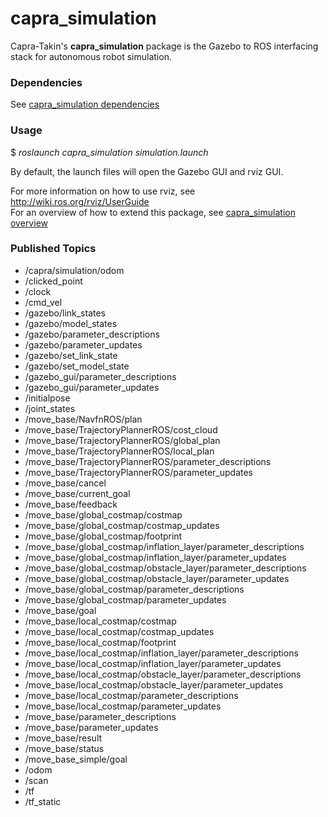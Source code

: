 # capra_simulation

Capra-Takin's **capra_simulation** package is the Gazebo to ROS interfacing
stack for autonomous robot simulation.

### Dependencies

See [capra_simulation dependencies](doc/dependencies.md)

### Usage

$ *roslaunch capra_simulation simulation.launch*

By default, the launch files will open the Gazebo GUI and rviz GUI.

For more information on how to use rviz, see http://wiki.ros.org/rviz/UserGuide<br />
For an overview of how to extend this package, see [capra_simulation overview](doc/overview.md)

### Published Topics

- /capra/simulation/odom
- /clicked_point
- /clock
- /cmd_vel
- /gazebo/link_states
- /gazebo/model_states
- /gazebo/parameter_descriptions
- /gazebo/parameter_updates
- /gazebo/set_link_state
- /gazebo/set_model_state
- /gazebo_gui/parameter_descriptions
- /gazebo_gui/parameter_updates
- /initialpose
- /joint_states
- /move_base/NavfnROS/plan
- /move_base/TrajectoryPlannerROS/cost_cloud
- /move_base/TrajectoryPlannerROS/global_plan
- /move_base/TrajectoryPlannerROS/local_plan
- /move_base/TrajectoryPlannerROS/parameter_descriptions
- /move_base/TrajectoryPlannerROS/parameter_updates
- /move_base/cancel
- /move_base/current_goal
- /move_base/feedback
- /move_base/global_costmap/costmap
- /move_base/global_costmap/costmap_updates
- /move_base/global_costmap/footprint
- /move_base/global_costmap/inflation_layer/parameter_descriptions
- /move_base/global_costmap/inflation_layer/parameter_updates
- /move_base/global_costmap/obstacle_layer/parameter_descriptions
- /move_base/global_costmap/obstacle_layer/parameter_updates
- /move_base/global_costmap/parameter_descriptions
- /move_base/global_costmap/parameter_updates
- /move_base/goal
- /move_base/local_costmap/costmap
- /move_base/local_costmap/costmap_updates
- /move_base/local_costmap/footprint
- /move_base/local_costmap/inflation_layer/parameter_descriptions
- /move_base/local_costmap/inflation_layer/parameter_updates
- /move_base/local_costmap/obstacle_layer/parameter_descriptions
- /move_base/local_costmap/obstacle_layer/parameter_updates
- /move_base/local_costmap/parameter_descriptions
- /move_base/local_costmap/parameter_updates
- /move_base/parameter_descriptions
- /move_base/parameter_updates
- /move_base/result
- /move_base/status
- /move_base_simple/goal
- /odom
- /scan
- /tf
- /tf_static

